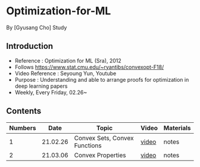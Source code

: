 # Optimization-for-ML
By [Gyusang Cho]
Study

## Introduction

* Reference : Optimization for ML (Sra), 2012
* Follows https://www.stat.cmu.edu/~ryantibs/convexopt-F18/
* Video Reference : Seyoung Yun, Youtube
* Purpose : Understanding and able to arrange proofs for optimization in deep learning papers
* Weekly, Every Friday, 02.26~

## Contents

Numbers|Date|Topic|Video|Materials
-------|-------|--------|------|-------
1|21.02.26|Convex Sets, Convex Functions|[video](https://youtu.be/kRwuYQrK4a4)|notes
2|21.03.06|Convex Properties|[video](https://youtu.be/iof1A8qvL2w)|notes
